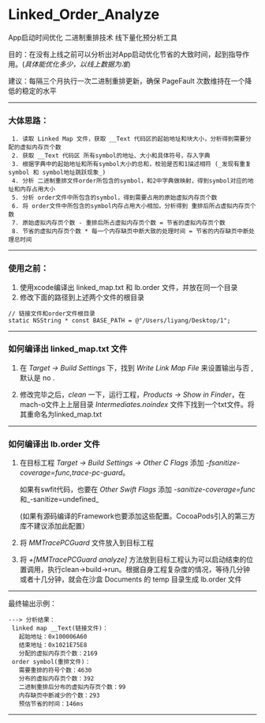 # Linked_Order_Analyze
App启动时间优化 二进制重排技术 线下量化预分析工具

目的：在没有上线之前可以分析出对App启动优化节省的大致时间，起到指导作用。(_具体能优化多少，以线上数据为准_)

建议：每隔三个月执行一次二进制重排更新，确保 PageFault 次数维持在一个降低的稳定的水平

---

### 大体思路：
```
 1. 读取 Linked Map 文件，获取 __Text 代码区的起始地址和块大小，分析得到需要分配的虚拟内存页个数
 2. 获取 __Text 代码区 所有symbol的地址、大小和具体符号，存入字典
 3. 根据字典中的起始地址和所有symbol大小的总和，校验是否和1描述相符 (_发现有重复 symbol 和 symbol地址跳跃现象_)
 4. 分析 二进制重排文件order所包含的symbol，和2中字典做映射，得到symbol对应的地址和内存占用大小
 5. 分析 order文件中所包含的symbol，得到需要占用的原始虚拟内存页个数
 6. 将 order文件中所包含的symbol内存占用大小相加，分析得到 重排后所占虚拟内存页个数
 7. 原始虚拟内存页个数 - 重排后所占虚拟内存页个数 = 节省的虚拟内存页个数
 8. 节省的虚拟内存页个数 * 每一个内存缺页中断大致的处理时间 = 节省的内存缺页中断处理总时间
 ```

---

### 使用之前：
1. 使用xcode编译出 linked_map.txt 和 lb.order 文件，并放在同一个目录
2. 修改下面的路径到上述两个文件的根目录
```
// 链接文件和order文件根目录
static NSString * const BASE_PATH = @"/Users/liyang/Desktop/1"; 
```

---

### 如何编译出 linked_map.txt 文件

1. 在 _Target -> Build Settings_ 下，找到 _Write Link Map File_ 来设置输出与否 , 默认是 no .

2. 修改完毕之后，_clean_ 一下，运行工程，_Products -> Show in Finder_，在mach-o文件上上层目录 _Intermediates.noindex_ 文件下找到一个txt文件。将其重命名为linked_map.txt

--- 

### 如何编译出 lb.order 文件

1. 在目标工程 _Target -> Build Settings -> Other C Flags_ 添加 _-fsanitize-coverage=func,trace-pc-guard_。

    如果有swfit代码，也要在 _Other Swift Flags_ 添加 _-sanitize-coverage=func_ 和_-sanitize=undefined_ 
    
    (如果有源码编译的Framework也要添加这些配置。CocoaPods引入的第三方库不建议添加此配置）

2. 将 _MMTracePCGuard_ 文件放入到目标工程
3. 将 _+[MMTracePCGuard analyze]_ 方法放到目标工程认为可以启动结束的位置调用，执行clean->build->run。根据自身工程复杂度的情况，等待几分钟或者十几分钟，就会在沙盒 Documents 的 temp 目录生成 lb.order 文件


---

最终输出示例：
```
---> 分析结果：
 linked map __Text(链接文件)：
   起始地址：0x100006A60
   结束地址：0x1021E75E8
   分配的虚拟内存页个数：2169
 order symbol(重排文件)：
   需要重排的符号个数：4630
   分布的虚拟内存页个数：392
   二进制重排后分布的虚拟内存页个数：99
   内存缺页中断减少的个数：293
   预估节省的时间：146ms
   ```

---
